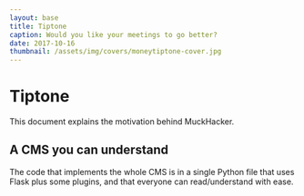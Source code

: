 ```yaml
---
layout: base
title: Tiptone
caption: Would you like your meetings to go better?
date: 2017-10-16
thumbnail: /assets/img/covers/moneytiptone-cover.jpg
---
```


# Tiptone

This document explains the motivation behind MuckHacker.

## A CMS you can understand

The code that implements the whole CMS is in a single Python file that uses Flask plus some plugins, and that everyone can read/understand with ease.
